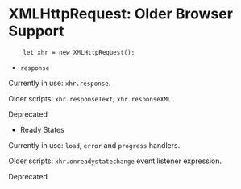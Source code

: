 # XMLHttpRequest: Older Browser Support

        let xhr = new XMLHttpRequest();


* `response`

Currently in use: `xhr.response`.

Older scripts: `xhr.responseText`; `xhr.responseXML`.

Deprecated

* Ready States

Currently in use: `load`, `error` and `progress` handlers.

Older scripts: `xhr.onreadystatechange` event listener expression.

Deprecated
